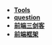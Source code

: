 * [**Tools**](/Code%20Language/frontend/Tools/_navbar)  
* [**question**](/Code%20Language/frontend/question/_navbar)  
* [**前端三剑客**](/Code%20Language/frontend/前端三剑客/_navbar)  
* [**前端框架**](/Code%20Language/frontend/前端框架/_navbar)  
